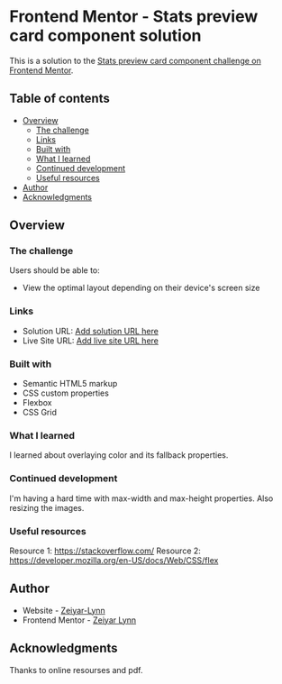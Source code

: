 # Frontend Mentor - Stats preview card component solution

This is a solution to the [Stats preview card component challenge on Frontend Mentor](https://www.frontendmentor.io/challenges/stats-preview-card-component-8JqbgoU62).

## Table of contents
- [Overview](#overview)
  - [The challenge](#the-challenge)
  - [Links](#links)
  - [Built with](#built-with)
  - [What I learned](#what-i-learned)
  - [Continued development](#continued-development)
  - [Useful resources](#useful-resources)
- [Author](#author)
- [Acknowledgments](#acknowledgments)


## Overview

### The challenge
Users should be able to:
- View the optimal layout depending on their device's screen size

### Links
- Solution URL: [Add solution URL here](https://your-solution-url.com)
- Live Site URL: [Add live site URL here](https://your-live-site-url.com)

### Built with
- Semantic HTML5 markup
- CSS custom properties
- Flexbox
- CSS Grid

### What I learned
I learned about overlaying color and its fallback properties. 

### Continued development
I'm having a hard time with max-width and max-height properties. Also resizing the images.

### Useful resources
Resource 1: https://stackoverflow.com/
Resource 2: https://developer.mozilla.org/en-US/docs/Web/CSS/flex

## Author
- Website - [Zeiyar-Lynn](https://github.com/Zeiyar-Lynn)
- Frontend Mentor - [Zeiyar Lynn](https://www.frontendmentor.io/profile/Zeiyar-Lynn)

## Acknowledgments
Thanks to online resourses and pdf.
